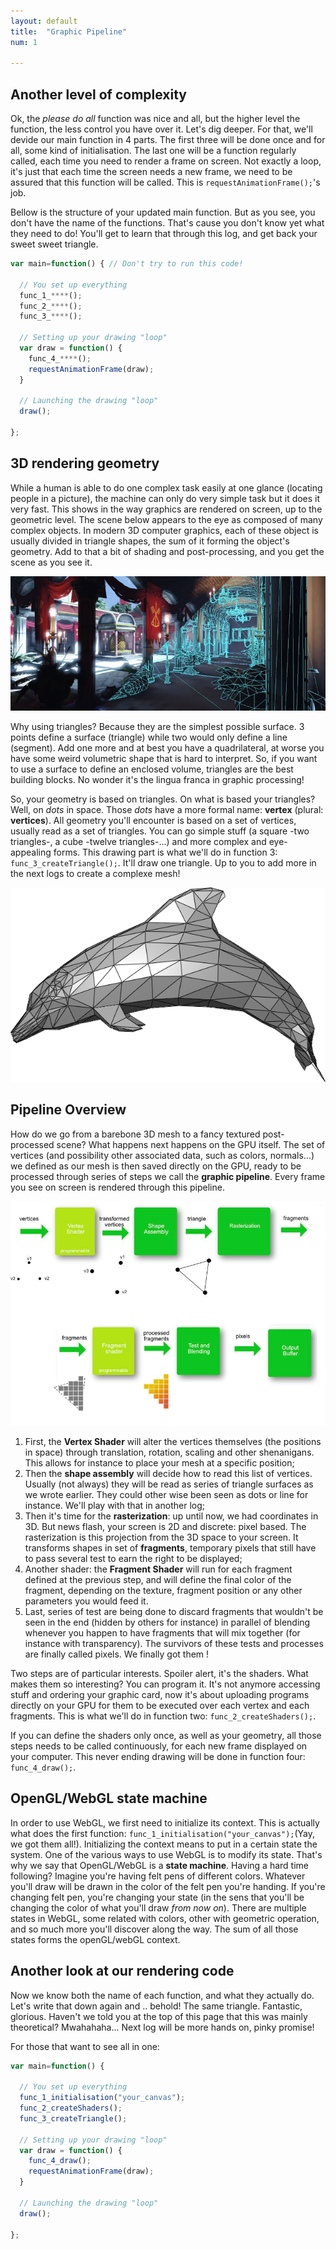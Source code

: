 ```yaml
---
layout: default
title:  "Graphic Pipeline"
num: 1

---
```


## Another level of complexity
Ok, the *please do all* function was nice and all, but the higher level the function, the less control you have over it. Let's dig deeper. For that, we'll devide our main function in 4 parts. The first three will be done once and for all, some kind of initialisation. The last one will be a function regularly called, each time you need to render a frame on screen. Not exactly a loop, it's just that each time the screen needs a new frame, we need to be assured that this function will be called. This is `requestAnimationFrame();`'s job.

Bellow is the structure of your updated main function. But as you see, you don't have the name of the functions. That's cause you don't know yet what they need to do! You'll get to learn that through this log, and get back your sweet sweet triangle.

~~~ JavaScript
var main=function() { // Don't try to run this code!
   
  // You set up everything
  func_1_****();
  func_2_****();   
  func_3_****();

  // Setting up your drawing "loop"
  var draw = function() { 
    func_4_****();
    requestAnimationFrame(draw);
  }
  
  // Launching the drawing "loop"
  draw();
  
};
~~~

## 3D rendering geometry
While a human is able to do one complex task easily at one glance (locating people in a picture), the machine can only do very simple task but it does it very fast. This shows in the way graphics are rendered on screen, up to the geometric level. The scene below appears to the eye as composed of many complex objects. In modern 3D computer graphics, each of these object is usually divided in triangle shapes, the sum of it forming the object's geometry. Add to that a bit of shading and post-processing, and you get the scene as you see it.

<img class="ctr" src="./assets/log1_scene.jpg" alt="Full Rendering">

Why using triangles? Because they are the simplest possible surface. 3 points define a surface (triangle) while two would only define a line (segment). Add one more and at best you have a quadrilateral, at worse you have some weird volumetric shape that is hard to interpret. So, if you want to use a surface to define an enclosed volume, triangles are the best building blocks. No wonder it's the lingua franca in graphic processing!

So, your geometry is based on triangles. On what is based your triangles? Well, on *dots* in space. Those *dots* have a more formal name: **vertex** (plural: **vertices**). All geometry you'll encounter is based on a set of vertices, usually read as a set of triangles. You can go simple stuff (a square -two triangles-, a cube -twelve triangles-...) and more complex and eye-appealing forms. This drawing part is what we'll do in function 3: `func_3_createTriangle();`. It'll draw one triangle. Up to you to add more in the next logs to create a complexe mesh!

<img class="ctr" src="./assets/Dolphin_triangle_mesh.png" alt="A 3D mesh">


## Pipeline Overview

How do we go from a barebone 3D mesh to a fancy textured post-processed scene? What happens next happens on the GPU itself. The set of vertices (and possibility other associated data, such as colors, normals...) we defined as our mesh is then saved directly on the GPU, ready to be processed through series of steps we call the **graphic pipeline**. Every frame you see on screen is rendered through this pipeline.

<img class="ctr" src="./assets/log1_graphicPipeline.jpg" alt="Rendering Pipeline">

1. First, the **Vertex Shader** will alter the vertices themselves (the positions in space) through translation, rotation, scaling and other shenanigans. This allows for instance to place your mesh at a specific position;
2. Then the **shape assembly** will decide how to read this list of vertices. Usually (not always) they will be read as series of triangle surfaces as we wrote earlier. They could other wise been seen as dots or line for instance. We'll play with that in another log;
3. Then it's time for the **rasterization**: up until now, we had coordinates in 3D. But news flash, your screen is 2D and discrete: pixel based. The rasterization is this projection from the 3D space to your screen. It transforms shapes in set of **fragments**, temporary pixels that still have to pass several test to earn the right to be displayed;
4. Another shader: the **Fragment Shader** will run for each fragment defined at the previous step, and will define the final color of the fragment, depending on the texture, fragment position or any other parameters you would feed it.
5. Last, series of test are being done to discard fragments that wouldn't be seen in the end (hidden by others for instance) in parallel of blending whenever you happen to have fragments that will mix together (for instance with transparency). The survivors of these tests and processes are finally called pixels. We finally got them !

Two steps are of particular interests. Spoiler alert, it's the shaders. What makes them so interesting? You can program it. It's not anymore accessing stuff and ordering your graphic card, now it's about uploading programs directly on your GPU for them to be executed over each vertex and each fragments. This is what we'll do in function two: `func_2_createShaders();`.

If you can define the shaders only once, as well as your geometry, all those steps needs to be called continuously, for each new frame displayed on your computer. This never ending drawing will be done in function four: `func_4_draw();`.


## OpenGL/WebGL state machine

In order to use WebGL, we first need to initialize its context. This is actually what does the first function: `func_1_initialisation("your_canvas");`(Yay, we got them all!). Initializing the context means to put in a certain state the system. One of the various ways to use WebGL is to modify its state. That's why we say that OpenGL/WebGL is a **state machine**. Having a hard time following? Imagine you're having felt pens of different colors. Whatever you'll draw will be drawn in the color of the felt pen you're handing. If you're changing felt pen, you're changing your state (in the sens that you'll be changing the color of what you'll draw *from now on*). There are multiple states in WebGL, some related with colors, other with geometric operation, and so much more you'll discover along the way. The sum of all those states forms the openGL/webGL context.

## Another look at our rendering code

Now we know both the name of each function, and what they actually do. Let's write that down again and .. behold! The same triangle. Fantastic, glorious. Haven't we told you at the top of this page that this was mainly theoretical? Mwahahaha... Next log will be more hands on, pinky promise!

For those that want to see all in one:

~~~ JavaScript
var main=function() {

  // You set up everything
  func_1_initialisation("your_canvas");
  func_2_createShaders();    
  func_3_createTriangle();

  // Setting up your drawing "loop"
  var draw = function() { 
    func_4_draw();
    requestAnimationFrame(draw);
  }
  
  // Launching the drawing "loop"
  draw();
  
};
~~~
